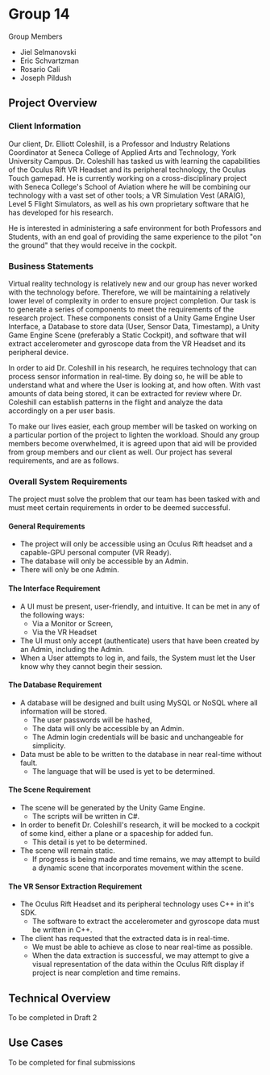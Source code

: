 # Group 14

Group Members
* Jiel Selmanovski
* Eric Schvartzman
* Rosario Cali
* Joseph Pildush

## Project Overview

### Client Information

Our client, Dr. Elliott Coleshill, is a Professor and Industry Relations Coordinator at Seneca College of Applied Arts and Technology, York University Campus.  Dr. Coleshill has tasked us with learning the capabilities of the Oculus Rift VR Headset and its peripheral technology, the Oculus Touch gamepad.  He is currently working on a cross-disciplinary project with Seneca College's School of Aviation where he will be combining our technology with a vast set of other tools; a VR Simulation Vest (ARAIG), Level 5 Flight Simulators, as well as his own proprietary software that he has developed for his research.

He is interested in administering a safe environment for both Professors and Students, with an end goal of providing the same experience to the pilot "on the ground" that they would receive in the cockpit. 

### Business Statements

Virtual reality technology is relatively new and our group has never worked with the technology before.  Therefore, we will be maintaining a relatively lower level of complexity in order to ensure project completion.  Our task is to generate a series of components to meet the requirements of the research project.  These components consist of a Unity Game Engine User Interface, a Database to store data (User, Sensor Data, Timestamp), a Unity Game Engine Scene (preferably a Static Cockpit), and software that will extract accelerometer and gyroscope data from the VR Headset and its peripheral device.

In order to aid Dr. Coleshill in his research, he requires technology that can process sensor information in real-time.  By doing so, he will be able to understand what and where the User is looking at, and how often.  With vast amounts of data being stored, it can be extracted for review where Dr. Coleshill can establish patterns in the flight and analyze the data accordingly on a per user basis.

To make our lives easier, each group member will be tasked on working on a particular portion of the project to lighten the workload.  Should any group members become overwhelmed, it is agreed upon that aid will be provided from group members and our client as well.  Our project has several requirements, and are as follows.

### Overall System Requirements
The project must solve the problem that our team has been tasked with and must meet certain requirements in order to be deemed successful.

#### General Requirements
* The project will only be accessible using an Oculus Rift headset and a capable-GPU personal computer (VR Ready).
* The database will only be accessible by an Admin.
* There will only be one Admin.

#### The Interface Requirement
* A UI must be present, user-friendly, and intuitive. It can be met in any of the following ways:
	* Via a Monitor or Screen,
	* Via the VR Headset
* The UI must only accept (authenticate) users that have been created by an Admin, including the Admin.
* When a User attempts to log in, and fails, the System must let the User know why they cannot begin their session.

#### The Database Requirement
* A database will be designed and built using MySQL or NoSQL where all information will be stored.
	* The user passwords will be hashed,
	* The data will only be accessible by an Admin.
	* The Admin login credentials will be basic and unchangeable for simplicity.
* Data must be able to be written to the database in near real-time without fault.
	* The language that will be used is yet to be determined.

#### The Scene Requirement
* The scene will be generated by the Unity Game Engine.
	* The scripts will be written in C#.
* In order to benefit Dr. Coleshill's research, it will be mocked to a cockpit of some kind, either a plane or a spaceship for added fun.
	* This detail is yet to be determined.
* The scene will remain static.
	* If progress is being made and time remains, we may attempt to build a dynamic scene that incorporates movement within the scene.

#### The VR Sensor Extraction Requirement
* The Oculus Rift Headset and its peripheral technology uses C++ in it's SDK.
	* The software to extract the accelerometer and gyroscope data must be written in C++.
* The client has requested that the extracted data is in real-time.
	* We must be able to achieve as close to near real-time as possible.
	* When the data extraction is successful, we may attempt to give a visual representation of the data within the Oculus Rift display if project is near completion and time remains.

## Technical Overview

To be completed in Draft 2

## Use Cases

To be completed for final submissions
